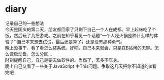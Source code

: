 # diary
记录自己的一些想法<br/>
今天是国庆的第二天，朋友都回家了只剩下自己一个人在成都。早上起床吃了个饭，然后玩了几把游戏。之前在知乎看见一个话题“一个人吃火锅是种什么样的体验？” 
自己本来想去试试，最后还是算了，还是没有那种勇气。<br/>
晚上没事干，看了看怎么装系统。好吧，自己本来就会，只是在B站闲的无聊。怎么做启动盘，怎么分区... <br/>
时刻提醒自己，自己是要去做软件的。当然了，艺多不压身。<br/>
晚上自己又看了一些关于JavaScript 中This问题。争取这几天把你不知道的js看完吧<br/>

